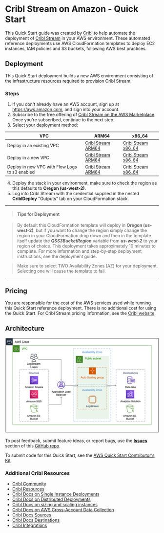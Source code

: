 # Cribl Stream on Amazon - Quick Start
This Quick Start guide was created by [Cribl](https://cribl.io) to help automate the deployment of [Cribl Stream](https://cribl.io/logstream/) in your AWS environment. These  automated reference deployments use AWS CloudFormation templates to deploy EC2 instances, IAM policies and S3 buckets, following AWS best practices. 


## Deployment
This Quick Start deployment builds a new AWS environment consisting of the infrastructure resources required to provision Cribl Stream. 

### Steps 
1. If you don't already have an AWS account, sign up at https://aws.amazon.com, and sign into your account.
2. Subscribe to the free offering of [Cribl Stream on the AWS Marketplace](https://aws.amazon.com/marketplace/pp/prodview-3wsytwvqb65gg?sr=0-1&ref_=beagle&applicationId=AWSMPContessa). Once you're subscribed, continue to the next step. 
3.  Select your deployment method:

| VPC | ARM64 | x86_64 |
| --- | ---- | ---- |
| Deploy in an existing VPC | [Cribl Stream ARM64](https://us-west-2.console.aws.amazon.com/cloudformation/home?region=us-west-2#/stacks/create/template?stackName=Cribl-Stream&templateURL=https://aws-quickstart-cribl-logstream-us-west-2.s3.us-west-2.amazonaws.com/logstream/cribl-single-arm64.entrypoint.template.yaml) | [Cribl Stream x86_64](https://us-west-2.console.aws.amazon.com/cloudformation/home?region=us-west-2#/stacks/create/template?stackName=Cribl-Stream&templateURL=https://aws-quickstart-cribl-logstream-us-west-2.s3.us-west-2.amazonaws.com/logstream/cribl-single-x86.entrypoint.template.yaml) |
| Deploy in a new VPC | [Cribl Stream ARM64](https://us-west-2.console.aws.amazon.com/cloudformation/home?region=us-west-2#/stacks/create/template?stackName=Cribl-Stream&templateURL=https://aws-quickstart-cribl-logstream-us-west-1.s3.us-west-1.amazonaws.com/logstream/cribl-single-arm64-new-vpc.template.yaml) | [Cribl Stream x86_64](https://us-west-2.console.aws.amazon.com/cloudformation/home?region=us-west-2#/stacks/create/template?stackName=Cribl-Stream&templateURL=https://aws-quickstart-cribl-logstream-us-west-1.s3.us-west-1.amazonaws.com/logstream/cribl-single-x86-new-vpc.template.yaml) |
| Deploy in new VPC with Flow Logs to s3 enabled | [Cribl Stream ARM64](https://us-west-2.console.aws.amazon.com/cloudformation/home?region=us-west-2#/stacks/create/template?stackName=Cribl-Stream&templateURL=https://aws-quickstart-cribl-logstream-us-west-2.s3.us-west-2.amazonaws.com/logstream/cribl-single-arm64-new-vpc-logging.template.yaml) | [Cribl Stream x86_64](https://us-west-2.console.aws.amazon.com/cloudformation/home?region=us-west-2#/stacks/create/template?stackName=Cribl-Stream&templateURL=https://aws-quickstart-cribl-logstream-us-west-2.s3.us-west-2.amazonaws.com/logstream/cribl-single-x86-new-vpc-logging.template.yaml) | 

4. Deploy the stack in your environment, make sure to check the region as this defaults to **Oregon (us-west-2)**. 
5. Log into Cribl Stream with the credential supplied in the nested **CriblDeploy** "Outputs" tab on your CloudFormation stack.

---
>#### Tips for Deployment

>By default this CloudFormation template will deploy in **Oregon (us-west-2)**, but if you want to change the region simply change the region in your CloudFormation drop down and then in the template itself update the ***QSS3BucketRegion*** variable from ***us-west-2*** to your region of choice.
This deployment takes approximately 10 minutes to complete. For more information and step-by-step deployment instructions, see the deployment guide.

>Make sure to select TWO Availability Zones (AZ) for your deployment. Selecting one will cause the template to fail.
---
## Pricing

You are responsible for the cost of the AWS services used while running this Quick Start reference deployment. There is no additional cost for using the Quick Start. For Cribl Stream pricing information, see the [Cribl website](https://cribl.io/cribl-logstream-pricing/).

## Architecture

![Architecture](docs/deployment_guide/images/architecture_diagram.png)

To post feedback, submit feature ideas, or report bugs, use the [**Issues**](https://github.com/amiracle/quick-start-cribl/issues) section of this [GitHub repo](https://github.com/aws-quickstart/quickstart-cribl-logstream).

To submit code for this Quick Start, see the [AWS Quick Start Contributor's Kit](https://aws-quickstart.github.io/).

### Additional Cribl Resources
- [Cribl Community](https://cribl.io/community) 
- [Cribl Resources](https://cribl.io/resources)
- [Cribl Docs on Single Instance Deployments](https://docs.cribl.io/docs/deploy-single-instance)
- [Cribl Docs on Distributed Deployments](https://docs.cribl.io/docs/deploy-distributed)
- [Cribl Docs on sizing and scaling instances](https://docs.cribl.io/docs/scaling)
- [Cribl Docs on AWS Cross-Account Data Collection](https://docs.cribl.io/logstream/usecase-aws-x-account)
- [Cribl Docs Sources](https://docs.cribl.io/logstream/sources)
- [Cribl Docs Destinations](https://docs.cribl.io/logstream/destinations)
- [Cribl Integrations](https://cribl.io/integrations/)
